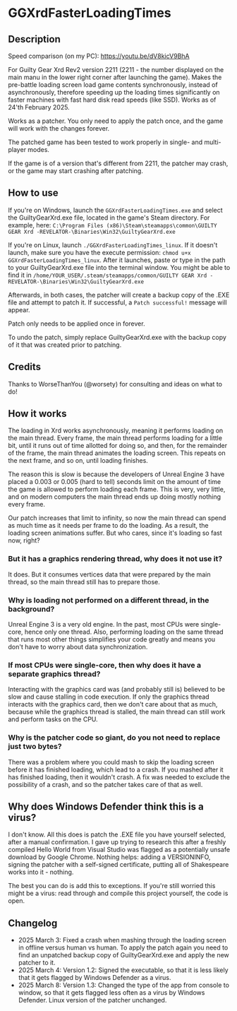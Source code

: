# GGXrdFasterLoadingTimes

## Description

Speed comparison (on my PC):
<https://youtu.be/dV8kicV9BhA>

For Guilty Gear Xrd Rev2 version 2211 (2211 - the number displayed on the main manu in the lower right corner after launching the game). Makes the pre-battle loading screen load game contents synchronously, instead of asynchronously, therefore speeding up the loading times significantly on faster machines with fast hard disk read speeds (like SSD). Works as of 24'th February 2025.

Works as a patcher. You only need to apply the patch once, and the game will work with the changes forever.

The patched game has been tested to work properly in single- and multi-player modes.

If the game is of a version that's different from 2211, the patcher may crash, or the game may start crashing after patching.

## How to use

If you're on Windows, launch the `GGXrdFasterLoadingTimes.exe` and select the GuiltyGearXrd.exe file, located in the game's Steam directory. For example, here: `C:\Program Files (x86)\Steam\steamapps\common\GUILTY GEAR Xrd -REVELATOR-\Binaries\Win32\GuiltyGearXrd.exe`

If you're on Linux, launch `./GGXrdFasterLoadingTimes_linux`. If it doesn't launch, make sure you have the execute permission: `chmod u+x GGXrdFasterLoadingTimes_linux`. After it launches, paste or type in the path to your GuiltyGearXrd.exe file into the terminal window. You might be able to find it in `/home/YOUR_USER/.steam/steamapps/common/GUILTY GEAR Xrd -REVELATOR-\Binaries\Win32\GuiltyGearXrd.exe`

Afterwards, in both cases, the patcher will create a backup copy of the .EXE file and attempt to patch it. If successful, a `Patch successful!` message will appear.

Patch only needs to be applied once in forever.

To undo the patch, simply replace GuiltyGearXrd.exe with the backup copy of it that was created prior to patching.

## Credits

Thanks to WorseThanYou (@worsety) for consulting and ideas on what to do!

## How it works

The loading in Xrd works asynchronously, meaning it performs loading on the main thread. Every frame, the main thread performs loading for a little bit, until it runs out of time allotted for doing so, and then, for the remainder of the frame, the main thread animates the loading screen. This repeats on the next frame, and so on, until loading finishes.

The reason this is slow is because the developers of Unreal Engine 3 have placed a 0.003 or 0.005 (hard to tell) seconds limit on the amount of time the game is allowed to perform loading each frame. This is very, very little, and on modern computers the main thread ends up doing mostly nothing every frame.

Our patch increases that limit to infinity, so now the main thread can spend as much time as it needs per frame to do the loading. As a result, the loading screen animations suffer. But who cares, since it's loading so fast now, right?

### But it has a graphics rendering thread, why does it not use it?

It does. But it consumes vertices data that were prepared by the main thread, so the main thread still has to prepare those.

### Why is loading not performed on a different thread, in the background?

Unreal Engine 3 is a very old engine. In the past, most CPUs were single-core, hence only one thread. Also, performing loading on the same thread that runs most other things simplifies your code greatly and means you don't have to worry about data synchronization.

### If most CPUs were single-core, then why does it have a separate graphics thread?

Interacting with the graphics card was (and probably still is) believed to be slow and cause stalling in code execution. If only the graphics thread interacts with the graphics card, then we don't care about that as much, because while the graphics thread is stalled, the main thread can still work and perform tasks on the CPU.

### Why is the patcher code so giant, do you not need to replace just two bytes?

There was a problem where you could mash to skip the loading screen before it has finished loading, which lead to a crash. If you mashed after it has finished loading, then it wouldn't crash. A fix was needed to exclude the possibility of a crash, and so the patcher takes care of that as well.

## Why does Windows Defender think this is a virus?

I don't know. All this does is patch the .EXE file you have yourself selected, after a manual confirmation. I gave up trying to research this after a freshly compiled Hello World from Visual Studio was flagged as a potentially unsafe download by Google Chrome. Nothing helps: adding a VERSIONINFO, signing the patcher with a self-signed certificate, putting all of Shakespeare works into it - nothing.

The best you can do is add this to exceptions. If you're still worried this might be a virus: read through and compile this project yourself, the code is open.

## Changelog

- 2025 March 3: Fixed a crash when mashing through the loading screen in offline versus human vs human. To apply the patch again you need to find an unpatched backup copy of GuiltyGearXrd.exe and apply the new patcher to it.
- 2025 March 4: Version 1.2: Signed the executable, so that it is less likely that it gets flagged by Windows Defender as a virus.
- 2025 March 8: Version 1.3: Changed the type of the app from console to window, so that it gets flagged less often as a virus by Windows Defender. Linux version of the patcher unchanged.
